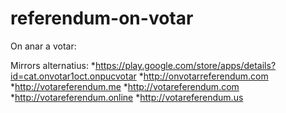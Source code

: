 # referendum-on-votar

On anar a votar:

Mirrors alternatius:
*https://play.google.com/store/apps/details?id=cat.onvotar1oct.onpucvotar
*http://onvotarreferendum.com
*http://votareferendum.me
*http://votareferendum.com
*http://votareferendum.online
*http://votareferendum.us
